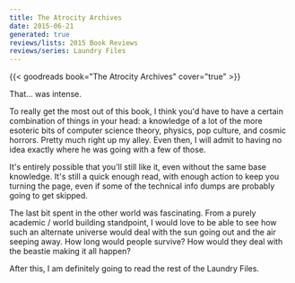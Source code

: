 ```yaml
---
title: The Atrocity Archives
date: 2015-06-21
generated: true
reviews/lists: 2015 Book Reviews
reviews/series: Laundry Files
---
```

{{< goodreads book="The Atrocity Archives" cover="true" >}}

That... was intense.  

To really get the most out of this book, I think you'd have to have a certain combination of things in your head: a knowledge of a lot of the more esoteric bits of computer science theory, physics, pop culture, and cosmic horrors. Pretty much right up my alley. Even then, I will admit to having no idea exactly where he was going with a few of those.  

<!--more-->

It's entirely possible that you'll still like it, even without the same base knowledge. It's still a quick enough read, with enough action to keep you turning the page, even if some of the technical info dumps are probably going to get skipped.  

The last bit spent in the other world was fascinating. From a purely academic / world building standpoint, I would love to be able to see how such an alternate universe would deal with the sun going out and the air seeping away. How long would people survive? How would they deal with the beastie making it all happen?  

After this, I am definitely going to read the rest of the Laundry Files.


